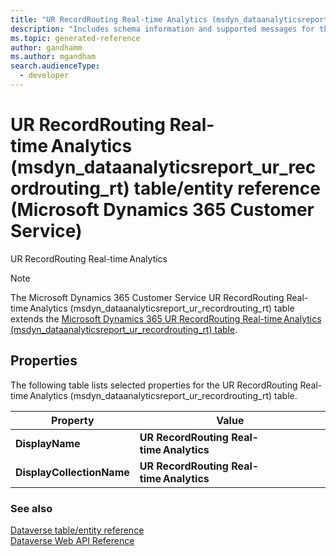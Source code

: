 ```yaml
---
title: "UR RecordRouting Real-time Analytics (msdyn_dataanalyticsreport_ur_recordrouting_rt) table/entity reference (Microsoft Dynamics 365 Customer Service)"
description: "Includes schema information and supported messages for the UR RecordRouting Real-time Analytics (msdyn_dataanalyticsreport_ur_recordrouting_rt) table/entity with Microsoft Dynamics 365 Customer Service."
ms.topic: generated-reference
author: gandhamm
ms.author: mgandham
search.audienceType: 
  - developer
---
```


# UR RecordRouting Real-time Analytics (msdyn_dataanalyticsreport_ur_recordrouting_rt) table/entity reference (Microsoft Dynamics 365 Customer Service)

UR RecordRouting Real-time Analytics

> [!NOTE]
> The Microsoft Dynamics 365 Customer Service UR RecordRouting Real-time Analytics (msdyn_dataanalyticsreport_ur_recordrouting_rt) table extends the [Microsoft Dynamics 365 UR RecordRouting Real-time Analytics (msdyn_dataanalyticsreport_ur_recordrouting_rt) table](/dynamics365/developer/reference/entities/msdyn_dataanalyticsreport_ur_recordrouting_rt).


## Properties

The following table lists selected properties for the UR RecordRouting Real-time Analytics (msdyn_dataanalyticsreport_ur_recordrouting_rt) table.

|Property|Value|
| --- | --- |
| **DisplayName** | **UR RecordRouting Real-time Analytics** |
| **DisplayCollectionName** | **UR RecordRouting Real-time Analytics** |




### See also

[Dataverse table/entity reference](/power-apps/developer/data-platform/reference/about-entity-reference)  
[Dataverse Web API Reference](/power-apps/developer/data-platform/webapi/reference/about)   

